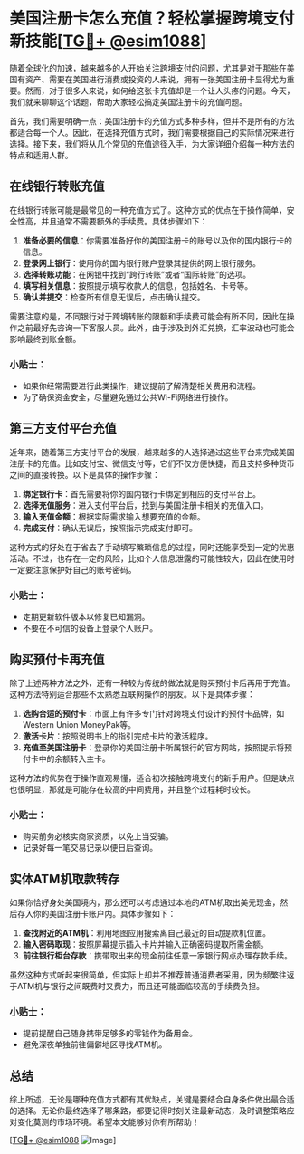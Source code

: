 # 美国注册卡怎么充值？轻松掌握跨境支付新技能[[TG💪+ @esim1088](https://t.me/s/esim1088)]

随着全球化的加速，越来越多的人开始关注跨境支付的问题，尤其是对于那些在美国有资产、需要在美国进行消费或投资的人来说，拥有一张美国注册卡显得尤为重要。然而，对于很多人来说，如何给这张卡充值却是一个让人头疼的问题。今天，我们就来聊聊这个话题，帮助大家轻松搞定美国注册卡的充值问题。

首先，我们需要明确一点：美国注册卡的充值方式多种多样，但并不是所有的方法都适合每一个人。因此，在选择充值方式时，我们需要根据自己的实际情况来进行选择。接下来，我们将从几个常见的充值途径入手，为大家详细介绍每一种方法的特点和适用人群。

## 在线银行转账充值

在线银行转账可能是最常见的一种充值方式了。这种方式的优点在于操作简单，安全性高，并且通常不需要额外的手续费。具体步骤如下：

1. **准备必要的信息**：你需要准备好你的美国注册卡的账号以及你的国内银行卡的信息。
2. **登录网上银行**：使用你的国内银行账户登录其提供的网上银行服务。
3. **选择转账功能**：在网银中找到“跨行转账”或者“国际转账”的选项。
4. **填写相关信息**：按照提示填写收款人的信息，包括姓名、卡号等。
5. **确认并提交**：检查所有信息无误后，点击确认提交。

需要注意的是，不同银行对于跨境转账的限额和手续费可能会有所不同，因此在操作之前最好先咨询一下客服人员。此外，由于涉及到外汇兑换，汇率波动也可能会影响最终到账金额。

### 小贴士：
- 如果你经常需要进行此类操作，建议提前了解清楚相关费用和流程。
- 为了确保资金安全，尽量避免通过公共Wi-Fi网络进行操作。

## 第三方支付平台充值

近年来，随着第三方支付平台的发展，越来越多的人选择通过这些平台来完成美国注册卡的充值。比如支付宝、微信支付等，它们不仅方便快捷，而且支持多种货币之间的直接转换。以下是具体的操作步骤：

1. **绑定银行卡**：首先需要将你的国内银行卡绑定到相应的支付平台上。
2. **选择充值服务**：进入支付平台后，找到与美国注册卡相关的充值入口。
3. **输入充值金额**：根据实际需求输入想要充值的金额。
4. **完成支付**：确认无误后，按照指示完成支付即可。

这种方式的好处在于省去了手动填写繁琐信息的过程，同时还能享受到一定的优惠活动。不过，也存在一定的风险，比如个人信息泄露的可能性较大，因此在使用时一定要注意保护好自己的账号密码。

### 小贴士：
- 定期更新软件版本以修复已知漏洞。
- 不要在不可信的设备上登录个人账户。

## 购买预付卡再充值

除了上述两种方法之外，还有一种较为传统的做法就是购买预付卡后再用于充值。这种方法特别适合那些不太熟悉互联网操作的朋友。以下是具体步骤：

1. **选购合适的预付卡**：市面上有许多专门针对跨境支付设计的预付卡品牌，如Western Union MoneyPak等。
2. **激活卡片**：按照说明书上的指引完成卡片的激活程序。
3. **充值至美国注册卡**：登录你的美国注册卡所属银行的官方网站，按照提示将预付卡中的余额转入主卡。

这种方法的优势在于操作直观易懂，适合初次接触跨境支付的新手用户。但是缺点也很明显，那就是可能存在较高的中间费用，并且整个过程耗时较长。

### 小贴士：
- 购买前务必核实商家资质，以免上当受骗。
- 记录好每一笔交易记录以便日后查询。

## 实体ATM机取款转存

如果你恰好身处美国境内，那么还可以考虑通过本地的ATM机取出美元现金，然后存入你的美国注册卡账户内。具体步骤如下：

1. **查找附近的ATM机**：利用地图应用搜索离自己最近的自动提款机位置。
2. **输入密码取现**：按照屏幕提示插入卡片并输入正确密码提取所需金额。
3. **前往银行柜台存款**：携带取出来的现金前往任意一家银行网点办理存款手续。

虽然这种方式听起来很简单，但实际上却并不推荐普通消费者采用，因为频繁往返于ATM机与银行之间既费时又费力，而且还可能面临较高的手续费负担。

### 小贴士：
- 提前提醒自己随身携带足够多的零钱作为备用金。
- 避免深夜单独前往偏僻地区寻找ATM机。

## 总结

综上所述，无论是哪种充值方式都有其优缺点，关键是要结合自身条件做出最合适的选择。无论你最终选择了哪条路，都要记得时刻关注最新动态，及时调整策略应对变化莫测的市场环境。希望本文能够对你有所帮助！

[[TG💪+ @esim1088](https://t.me/s/esim1088) ![Image](https://i.postimg.cc/4NQfJmqS/Snipaste-2025-05-13-00-14-12.png)]